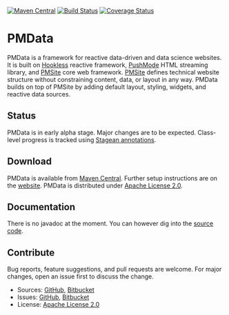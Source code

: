 [![Maven Central](https://img.shields.io/maven-central/v/com.machinezoo.pmdata/pmdata)](https://search.maven.org/artifact/com.machinezoo.pmdata/pmdata)
[![Build Status](https://travis-ci.com/robertvazan/pmdata.svg?branch=master)](https://travis-ci.com/robertvazan/pmdata)
[![Coverage Status](https://codecov.io/gh/robertvazan/pmdata/branch/master/graph/badge.svg)](https://codecov.io/gh/robertvazan/pmdata)

# PMData #

PMData is a framework for reactive data-driven and data science websites. It is built on [Hookless](https://hookless.machinezoo.com/) reactive framework, [PushMode](https://pushmode.machinezoo.com/) HTML streaming library, and [PMSite](https://pmsite.machinezoo.com/) core web framework. [PMSite](https://pmsite.machinezoo.com/) defines technical website structure without constraining content, data, or layout in any way. PMData builds on top of PMSite by adding default layout, styling, widgets, and reactive data sources.

## Status ##

PMData is in early alpha stage. Major changes are to be expected. Class-level progress is tracked using [Stagean annotations](https://stagean.machinezoo.com/).

## Download ##

PMData is available from [Maven Central](https://search.maven.org/artifact/com.machinezoo.pmdata/pmdata). Further setup instructions are on the [website](https://pmdata.machinezoo.com/). PMData is distributed under [Apache License 2.0](LICENSE).

## Documentation ##

There is no javadoc at the moment. You can however dig into the [source code](src/main/java/com/machinezoo/pmdata).

## Contribute ##

Bug reports, feature suggestions, and pull requests are welcome. For major changes, open an issue first to discuss the change.

* Sources: [GitHub](https://github.com/robertvazan/pmdata), [Bitbucket](https://bitbucket.org/robertvazan/pmdata)
* Issues: [GitHub](https://github.com/robertvazan/pmdata/issues), [Bitbucket](https://bitbucket.org/robertvazan/pmdata/issues)
* License: [Apache License 2.0](LICENSE)

